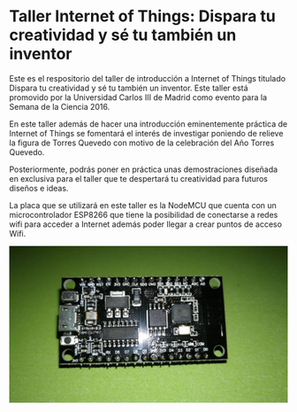 # Taller Internet of Things: Dispara tu creatividad y sé tu también un inventor

Este es el respositorio del taller de introducción a Internet of Things titulado Dispara tu creatividad y sé tu también un inventor. Este taller está promovido por la Universidad Carlos III de Madrid como evento para la Semana de la Ciencia 2016.

En este taller además de hacer una introducción eminentemente práctica de Internet of Things se fomentará el interés de investigar poniendo de relieve la figura de Torres Quevedo con motivo de la celebración del Año Torres Quevedo.

Posteriormente, podrás poner en práctica unas demostraciones diseñada en exclusiva para el taller que te despertará tu creatividad para futuros diseños e ideas.

La placa que se utilizará en este taller es la NodeMCU que cuenta con un microcontrolador ESP8266 que tiene la posibilidad de conectarse a redes wifi para acceder a Internet además poder llegar a crear puntos de acceso Wifi.

![NodeMCU](https://raw.githubusercontent.com/ysinotelodigo/TallerIoT/master/recursos%20tutoriales/nodeMCU.png)
